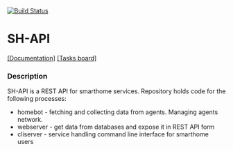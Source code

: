 [![Build Status](https://travis-ci.org/smart-evolution/smarthome.svg?branch=master)](https://travis-ci.org/smart-evolution/smarthome)

# SH-API
[[Documentation]]()
[[Tasks board]](https://trello.com/b/QtZlwkhQ/project-smart-home)

### Description
SH-API is a REST API for smarthome services. Repository holds code for the following processes:
- homebot - fetching and collecting data from agents. Managing agents network. 
- webserver - get data from databases and expose it in REST API form
- cliserver - service handling command line interface for smarthome users
